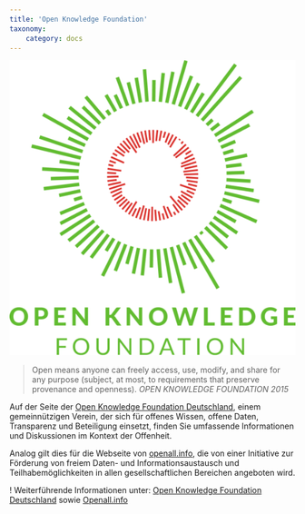 ```yaml
---
title: 'Open Knowledge Foundation'
taxonomy:
    category: docs
---
```


![](okf.png?resize=200)
> Open means anyone can freely access, use, modify, and share for any purpose (subject, at most, to requirements that preserve provenance and openness).
> <cite>OPEN KNOWLEDGE FOUNDATION 2015</cite>

Auf der Seite der [Open Knowledge Foundation Deutschland](https://okfn.de/), einem gemeinnützigen Verein, der sich für offenes Wissen, offene Daten, Transparenz und Beteiligung einsetzt, finden Sie umfassende Informationen und Diskussionen im Kontext der Offenheit. 

Analog gilt dies für die Webseite von [openall.info](https://openall.info/), die von einer Initiative zur Förderung von freiem Daten- und Informationsaustausch und Teilhabemöglichkeiten in allen gesellschaftlichen Bereichen angeboten wird.

! Weiterführende Informationen unter: [Open Knowledge Foundation Deutschland](https://okfn.de/) sowie [Openall.info](http://openall.info/open-culture-offene-kultur/open-knowledge/definition/)
